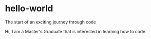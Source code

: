 # hello-world
The start of an exciting journey through code

Hi, I am a Master's Graduate that is interested in learning how to code.
